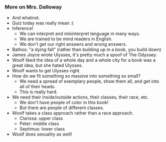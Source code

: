 ### More on Mrs. Dalloway
- And whatnot.
- Quiz today was really mean :(
- Inference!
	- We can interpret and misinterpret language in many ways.
	- We are trained to be mind readers in English.
	- We don't get our right answers and wrong answers.
- Bathos: "a dying fall" (rather than building up in a book, you build down)
- James Joyce wrote Ulysses, it's pretty much a spoof of The Odyssey.
- Woolf liked the idea of a whole day and a whole city for a book was a great idea, but she hated Ulysses. 
- Woolf wants to get Ulysses right.
- How do we fit something so massive into something so small?
	- We need a spread of exemplary people, show them all, and get into all of their heads.
	- This is really hard.
- We need their inside/outside actions, their classes, their race, etc.
	- We don't have people of color in this book!
	- But there are people of different classes.
- Woolf takes a class approach rather than a race approach.
	- Clarissa: upper class
	- Peter: middle class
	- Septimus: lower class
- Woolf does sexuality as well!
